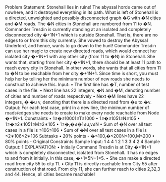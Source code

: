 Problem
Statement:
Stonehall lies in ruins! The abyssal horde came out of nowhere, and it destroyed everything in its path.
What is left of Stonehall is a directed, unweighted and possibly disconnected graph �G with �N cities and �M roads. The �N cities in Stonehall are numbered from 11 to �N. Commander Tresdin is currently standing at an isolated and completely disconnected city �+1N+1 which is outside Stonehall. That is, there are no edges to or from this city currently. She vowed to destroy the Abyssal Underlord, and hence, wants to go down to the hunt!
Commander Tresdin can use her magic to create new directed roads, which would connect her isolated city �+1N+1 with any other city (from 11 to �N) in Stonehall. She wants that, starting from her city �+1N+1, there should be at least 11 path to reach every city in Stonehall. In other words, she wants that all cities from 11 to �N to be reachable from her city �+1N+1. Since time is short, you must help her by telling her the minimum number of new roads she needs to construct to achieve this.
Input:
•	The first line has �T, number of test cases in the file.
•	Next line has 22 integers, �N and �M, denoting number of cities and number of roads respectively
•	Next �M lines have 22 integers, � �u v, denoting that there is a directed road from �u to �v.
Output:
For each test case, print in a new line, the minimum number of roads/edges she needs to create to make every node reachable from Node �+1N+1.
Constraints
•	1≤�≤10001≤T≤1000
•	1≤�≤1051≤N≤105
•	1≤�≤2∗1051≤M≤2∗105
•	1≤�,�≤�1≤u,v≤N
•	Sum of �N over all test cases in a file is ≤106≤106
•	Sum of �M over all test cases in a file is ≤2∗106≤2∗106
Subtasks
•	20% points - �≤100,�≤200N≤100,M≤200
•	80% points - Original Constraints
Sample Input:
1
4 4
1 2
1 3
3 4
2 4
Sample Output:
1
EXPLANATION:
•	Initially Command Tresdin is at City �+1N+1 which is completely disconnected, isolated from Stonehall. It has no edges to and from it initially. In this case, �+1=5N+1=5.
•	She can make a directed road from city 55 to city 11.
•	City 11 is directly reachable from City 55 after construction of that road. From city 11, she can further reach to cities 2,32,3 and 44. Hence, all cities became reachable!

